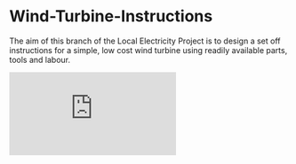 # Wind-Turbine-Instructions
The aim of this branch of the Local Electricity Project is to design a set off instructions for a simple, low cost wind turbine using readily available parts, tools and labour.

![alt tag](https://github.com/localelectricity/Wind-Turbine-Instructions/Develop/Readme_Pic.pdf)

